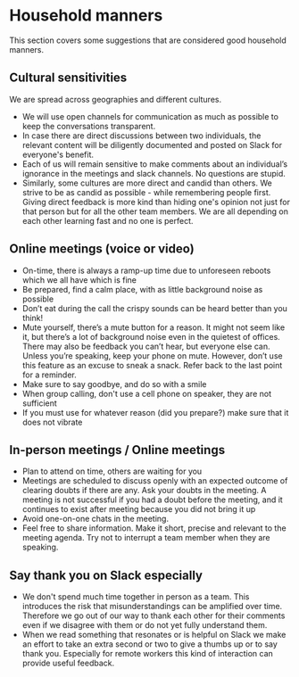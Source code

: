 # Household manners

This section covers some suggestions that are considered good household manners. 

## Cultural sensitivities
We are spread across geographies and different cultures. 
- We will use open channels for communication as much as possible to keep the conversations transparent.
- In case there are direct discussions between two individuals, the relevant content will be diligently documented and posted on Slack for everyone's benefit.
- Each of us will remain sensitive to make comments about an individual’s ignorance in the meetings and slack channels. No questions are stupid.
- Similarly, some cultures are more direct and candid than others.  We strive to be as candid as possible - while remembering people first.  Giving direct feedback is more kind than hiding one's opinion not just for that person but for all the other team members.  We are all depending on each other learning fast and no one is perfect.  

## Online meetings (voice or video)
- On-time, there is always a ramp-up time due to unforeseen reboots which we all have which is fine
- Be prepared, find a calm place, with as little background noise as possible
- Don’t eat during the call the crispy sounds can be heard better than you think!
- Mute yourself, there’s a mute button for a reason. It might not seem like it, but there’s a lot of background noise even in the quietest of offices. There may also be feedback you can’t hear, but everyone else can. Unless you’re speaking, keep your phone on mute. However, don’t use this feature as an excuse to sneak a snack. Refer back to the last point for a reminder.
- Make sure to say goodbye, and do so with a smile
- When group calling, don't use a cell phone on speaker, they are not sufficient
- If you must use for whatever reason (did you prepare?) make sure that it does not vibrate

## In-person meetings / Online meetings
- Plan to attend on time, others are waiting for you
- Meetings are scheduled to discuss openly with an expected outcome of clearing doubts if there are any. Ask your doubts in the meeting. A meeting is not successful if you had a doubt before the meeting, and it continues to exist after meeting because you did not bring it up
- Avoid one-on-one chats in the meeting. 
- Feel free to share information. Make it short, precise and relevant to the meeting agenda. Try not to interrupt a team member when they are speaking.

## Say thank you on Slack especially
- We don't spend much time together in person as a team.  This introduces the risk that misunderstandings can be amplified over time.  Therefore we go out of our way to thank each other for their comments even if we disagree with them or do not yet fully understand them.
- When we read something that resonates or is helpful on Slack we make an effort to take an extra second or two to give a thumbs up or to say thank you.  Especially for remote workers this kind of interaction can provide useful feedback.


